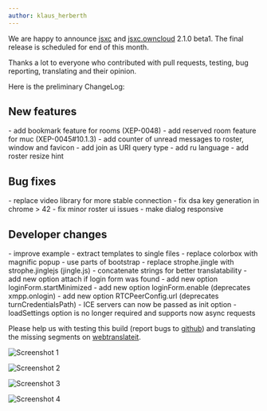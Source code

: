 ```yaml
---
author: klaus_herberth
---
```


We are happy to announce [jsxc](https://github.com/jsxc/jsxc/releases/tag/v2.1.0-beta1) and [jsxc.owncloud](https://github.com/jsxc/jsxc.owncloud/releases/tag/v2.1.0-beta1) 2.1.0 beta1. The final release is scheduled for end of this month.

Thanks a lot to everyone who contributed with pull requests, testing, bug reporting, translating and their opinion.

Here is the preliminary ChangeLog:

<h2>New features</h2>
- add bookmark feature for rooms (XEP-0048)
- add reserved room feature for muc (XEP-0045#10.1.3)
- add counter of unread messages to roster, window and favicon
- add join as URI query type
- add ru language
- add roster resize hint

<h2>Bug fixes</h2>
- replace video library for more stable connection
- fix dsa key generation in chrome > 42
- fix minor roster ui issues
- make dialog responsive

<h2>Developer changes</h2>
- improve example
- extract templates to single files
- replace colorbox with magnific popup
- use parts of bootstrap
- replace strophe.jingle with strophe.jinglejs (jingle.js)
- concatenate strings for better translatability
- add new option attach if login form was found
- add new option loginForm.startMinimized
- add new option loginForm.enable (deprecates xmpp.onlogin)
- add new option RTCPeerConfig.url (deprecates turnCredentialsPath)
- ICE servers can now be passed as init option
- loadSettings option is no longer required and supports now async requests

Please help us with testing this build (report bugs to [github](https://github.com/jsxc/jsxc/issues)) and translating the missing segments on [webtranslateit](https://webtranslateit.com/en/projects/10365-JSXC/project_locales).

![Screenshot 1]({{site.url}}/assets/v2.1.0/screenshot-roster.png)

![Screenshot 2]({{site.url}}/assets/v2.1.0/screenshot-example.png)

![Screenshot 3]({{site.url}}/assets/v2.1.0/screenshot-bookmark-dialog.png)

![Screenshot 4]({{site.url}}/assets/v2.1.0/screenshot-favicon.png)
